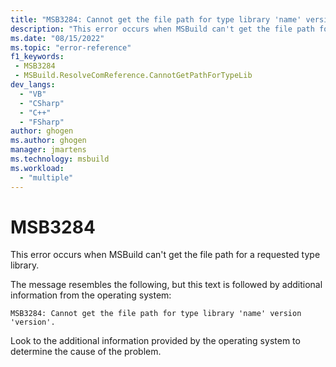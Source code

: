```yaml
---
title: "MSB3284: Cannot get the file path for type library 'name' version 'version'."
description: "This error occurs when MSBuild can't get the file path for a requested type library."
ms.date: "08/15/2022"
ms.topic: "error-reference"
f1_keywords:
 - MSB3284
 - MSBuild.ResolveComReference.CannotGetPathForTypeLib
dev_langs:
  - "VB"
  - "CSharp"
  - "C++"
  - "FSharp"
author: ghogen
ms.author: ghogen
manager: jmartens
ms.technology: msbuild
ms.workload:
  - "multiple"
---
```

# MSB3284

This error occurs when MSBuild can't get the file path for a requested type library.

The message resembles the following, but this text is followed by additional information from the operating system:

```output
MSB3284: Cannot get the file path for type library 'name' version 'version'.
```

Look to the additional information provided by the operating system to determine the cause of the problem.

